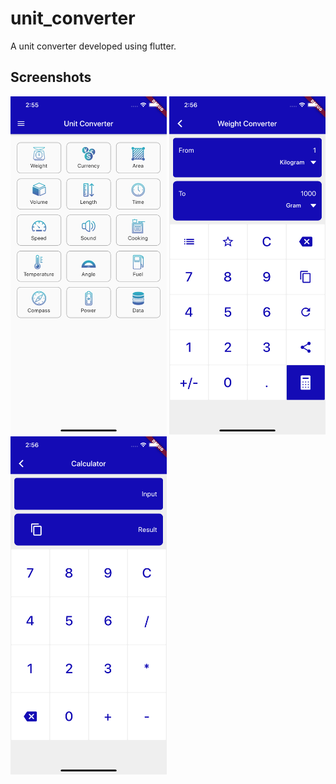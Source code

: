 # unit_converter

A unit converter developed using flutter.

## Screenshots
<p float="left">
<img src="screenshots/home-screen.png" width="250" />
<img src="screenshots/weight-converter.png" width="250" />
<img src="screenshots/built-in-calculator.png" width="250" />
</p>
